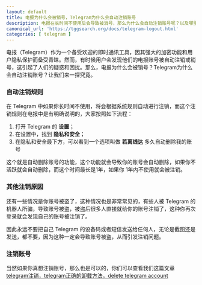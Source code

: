 ```yaml
---
layout: default
title: 电报为什么会被销号，Telegram为什么会自动注销账号
description: 电报在长时间不使用后会导致被消号，那么为什么会自动注销账号呢？以及哪里去更改这个账号自动注销的时间呢？
canonical_url: 'https://tggsearch.org/docs/telegram-logout.html'
categories: [ telegram ]
---
```

电报（Telegram）作为一个备受欢迎的即时通讯工具，因其强大的加密功能和用户隐私保护而备受青睐。然而，有时候用户会发现他们的电报账号被自动注销或销号，这引起了人们的疑惑和困扰。那么，电报为什么会被销号？Telegram为什么会自动注销账号？让我们来一探究竟。

### 自动注销规则
在 Telegram 中如果你长时间不使用，将会根据系统规则自动进行注销，而这个注销规则在电报中是有明确说明的，大家按照如下流程：

1. 打开 Telegram 的 <b>设置</b>；
2. 在设置中，找到 <b>隐私和安全</b>；
3. 在隐私和安全最下方，可以看到一个选项叫做 <b>若离线达</b> 多久自动删除我的账号

这个就是自动删除账号的功能，这个功能就会导致你的账号会自动删除，如果你不活跃就会自动删除，而这个时间最长是1年，如果你 1年内不使用就会被注销。

### 其他注销原因
还有一些情况是你账号被盗了，这种情况也是非常常见的，有些人被 Telegram 的机器人所骗，导致账号被盗，被盗后很多人直接就给你的账号注销了，这种你再次登录就会发现自己的账号被注销了。

因此永远不要把自己 Telegram 的设备码或者短信发送给任何人，无论是截图还是发送，都不要，因为这种一定会导致账号被盗，从而引发注销问题。

### 注销账号
当然如果你真想注销账号，那么也是可以的，你们可以查看我们这篇文章 [telegram注销，telegram正确的卸载方法，delete telegram account](./telegram-delete-account.html)